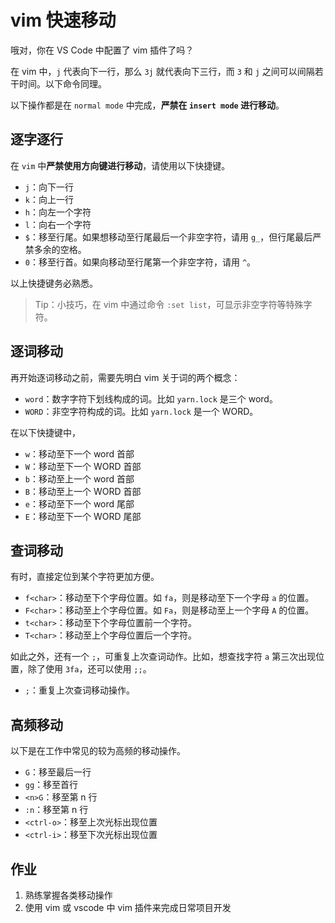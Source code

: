 # vim 快速移动

哦对，你在 VS Code 中配置了 vim 插件了吗？

在 vim 中，`j` 代表向下一行，那么 `3j` 就代表向下三行，而 `3` 和 `j` 之间可以间隔若干时间。以下命令同理。

以下操作都是在 `normal mode` 中完成，**严禁在 `insert mode` 进行移动**。

## 逐字逐行

在 `vim` 中**严禁使用方向键进行移动**，请使用以下快捷键。

+ `j`：向下一行
+ `k`：向上一行
+ `h`：向左一个字符
+ `l`：向右一个字符
+ `$`：移至行尾。如果想移动至行尾最后一个非空字符，请用 `g_`，但行尾最后严禁多余的空格。
+ `0`：移至行首。如果向移动至行尾第一个非空字符，请用 `^`。

以上快捷键务必熟悉。

> Tip：小技巧，在 vim 中通过命令 `:set list`，可显示非空字符等特殊字符。

## 逐词移动

再开始逐词移动之前，需要先明白 vim 关于词的两个概念：

+ `word`：数字字符下划线构成的词。比如 `yarn.lock` 是三个 word。
+ `WORD`：非空字符构成的词。比如 `yarn.lock` 是一个 WORD。

在以下快捷键中，

+ `w`：移动至下一个 word 首部
+ `W`：移动至下一个 WORD 首部
+ `b`：移动至上一个 word 首部
+ `B`：移动至上一个 WORD 首部
+ `e`：移动至下一个 word 尾部
+ `E`：移动至下一个 WORD 尾部

## 查词移动

有时，直接定位到某个字符更加方便。

+ `f<char>`：移动至下个字母位置。如 `fa`，则是移动至下一个字母 `a` 的位置。
+ `F<char>`：移动至上个字母位置。如 `Fa`，则是移动至上一个字母 `A` 的位置。
+ `t<char>`：移动至下个字母位置前一个字符。
+ `T<char>`：移动至上个字母位置后一个字符。

如此之外，还有一个 `;`，可重复上次查词动作。比如，想查找字符 `a` 第三次出现位置，除了使用 `3fa`，还可以使用 `;;`。

+ `;`：重复上次查词移动操作。

## 高频移动

以下是在工作中常见的较为高频的移动操作。

+ `G`：移至最后一行
+ `gg`：移至首行
+ `<n>G`：移至第 n 行
+ `:n`：移至第 n 行
+ `<ctrl-o>`：移至上次光标出现位置
+ `<ctrl-i>`：移至下次光标出现位置

## 作业

1. 熟练掌握各类移动操作
1. 使用 vim 或 vscode 中 vim 插件来完成日常项目开发

